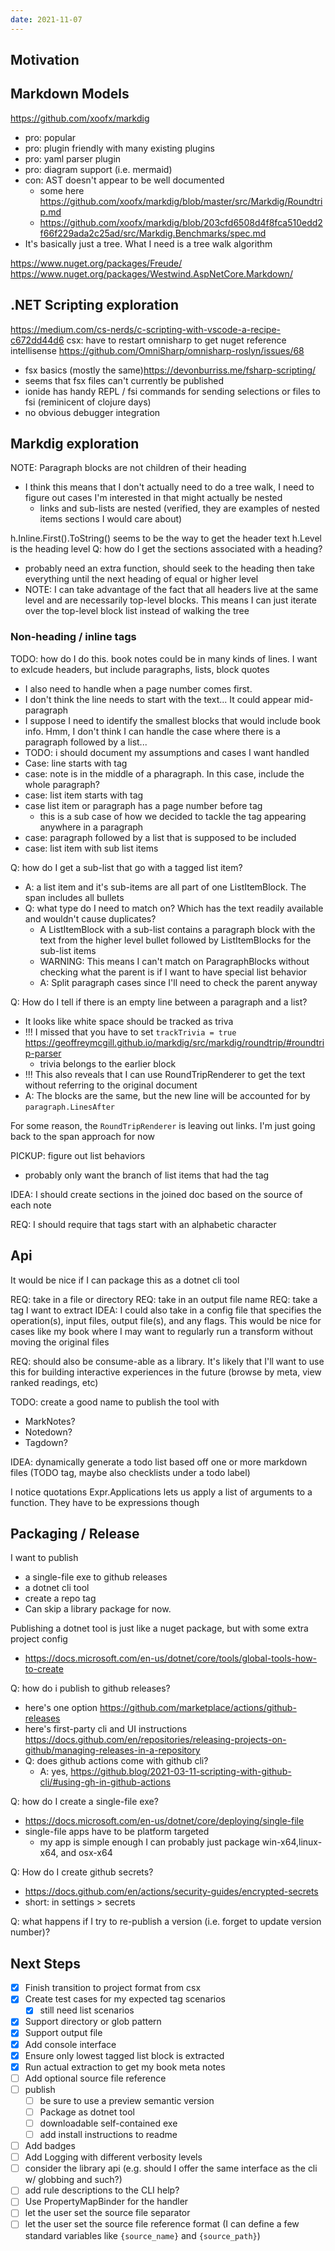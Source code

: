 ```yaml
---
date: 2021-11-07
---
```


## Motivation

## Markdown Models
https://github.com/xoofx/markdig
- pro: popular
- pro: plugin friendly with many existing plugins
- pro: yaml parser plugin
- pro: diagram support (i.e. mermaid)
- con: AST doesn't appear to be well documented
  - some here https://github.com/xoofx/markdig/blob/master/src/Markdig/Roundtrip.md
  - https://github.com/xoofx/markdig/blob/203cfd6508d4f8fca510edd2f66f229ada2c25ad/src/Markdig.Benchmarks/spec.md
- It's basically just a tree. What I need is a tree walk algorithm

https://www.nuget.org/packages/Freude/
https://www.nuget.org/packages/Westwind.AspNetCore.Markdown/


## .NET Scripting exploration
 https://medium.com/cs-nerds/c-scripting-with-vscode-a-recipe-c672dd44d6
 csx: have to restart omnisharp to get nuget reference intellisense https://github.com/OmniSharp/omnisharp-roslyn/issues/68


-  fsx basics (mostly the same)https://devonburriss.me/fsharp-scripting/
- seems that fsx files can't currently be published
- ionide has handy REPL / fsi commands for sending selections or files to fsi (reminicent of clojure days)
- no obvious debugger integration


## Markdig exploration

NOTE: Paragraph blocks are not children of their heading
- I think this means that I don't actually need to do a tree walk, I need to figure out cases I'm interested in that might actually be nested
  - links and sub-lists are nested (verified, they are examples of nested items sections I would care about)

h.Inline.First().ToString() seems to be the way to get the header text
h.Level is the heading level
Q: how do I get the sections associated with a heading?
- probably need an extra function, should seek to the heading then take everything until the next heading of equal or higher level
- NOTE: I can take advantage of the fact that all headers live at the same level and are necessarily top-level blocks. This means I can just iterate over the top-level block list instead of walking the tree


### Non-heading / inline tags
TODO: how do I do this. book notes could be in many kinds of lines. I want to exlcude headers, but include paragraphs, lists, block quotes
- I also need to handle when a page number comes first. 
- I don't think the line needs to start with the text... It could appear mid-paragraph
- I suppose I need to identify the smallest blocks that would include book info. Hmm, I don't think I can handle the case where there is a paragraph followed by a list...
-  TODO: i should document my assumptions and cases I want handled
  - Case: line starts with tag
  - case: note is in the middle of a pharagraph. In this case, include the whole paragraph?
  - case: list item starts with tag
  - case list item or paragraph has a page number before tag
    - this is a sub case of how we decided to tackle the tag appearing anywhere in a paragraph
  - case: paragraph followed by a list that is supposed to be included
  - case: list item with sub list items 

Q: how do I get a sub-list that go with a tagged list item?
- A: a list item and it's sub-items are all part of one ListItemBlock. The span includes all bullets
- Q: what type do I need to match on? Which has the text readily available and wouldn't cause duplicates?
  - A ListItemBlock with a sub-list contains a paragraph block with the text from the higher level bullet followed by ListItemBlocks for the sub-list items 
  - WARNING: This means I can't match on ParagraphBlocks without checking what the parent is if I want to have special list behavior
  - A: Split paragraph cases since I'll need to check the parent anyway

Q: How do I tell if there is an empty line between a paragraph and a list?
- It looks like white space should be tracked as triva
- !!! I missed that you have to set `trackTrivia = true` https://geoffreymcgill.github.io/markdig/src/markdig/roundtrip/#roundtrip-parser
  - trivia belongs to the earlier block
- !!! This also reveals that I can use RoundTripRenderer to get the text without referring to the original document
- A: The blocks are the same, but the new line will be accounted for by `paragraph.LinesAfter`

For some reason, the `RoundTripRenderer` is leaving out links. I'm just going back to the span approach for now

PICKUP: figure out list behaviors
- probably only want the branch of list items that had the tag


IDEA: I should create sections in the joined doc based on the source of each note

REQ: I should require that tags start with an alphabetic character


## Api

It would be nice if I can package this as a dotnet cli tool

REQ: take in a file or directory
REQ: take in an output file name
REQ: take a tag I want to extract
IDEA: I could also take in a config file that specifies the operation(s), input files, output file(s), and any flags. This would be nice for cases like my book where I may want to regularly run a transform without moving the original files

REQ: should also be consume-able as a library. It's likely that I'll want to use this for building interactive experiences in the future (browse by meta, view ranked readings, etc)

TODO: create a good name to publish the tool with
- MarkNotes?
- Notedown?
- Tagdown?

IDEA: dynamically generate a todo list based off one or more markdown files (TODO tag, maybe also checklists under a todo label)

I notice quotations Expr.Applications lets us apply a list of arguments to a function. They have to be expressions though



## Packaging / Release

I want to publish
- a single-file exe to github releases
- a dotnet cli tool
- create a repo tag
- Can skip a library package for now.

Publishing a dotnet tool is just like a nuget package, but with some extra project config
- https://docs.microsoft.com/en-us/dotnet/core/tools/global-tools-how-to-create


Q: how do i publish to github releases?
- here's one option https://github.com/marketplace/actions/github-releases
- here's first-party cli and UI instructions https://docs.github.com/en/repositories/releasing-projects-on-github/managing-releases-in-a-repository
- Q: does github actions come with github cli?
  - A: yes, https://github.blog/2021-03-11-scripting-with-github-cli/#using-gh-in-github-actions

Q: how do I create a single-file exe?
- https://docs.microsoft.com/en-us/dotnet/core/deploying/single-file
- single-file apps have to be platform targeted
  - my app is simple enough I can probably just package win-x64,linux-x64, and osx-x64

Q: How do I create github secrets?
- https://docs.github.com/en/actions/security-guides/encrypted-secrets
- short: in settings > secrets

Q: what happens if I try to re-publish a version (i.e. forget to update version number)?

## Next Steps
- [x] Finish transition to project format from csx
- [x] Create test cases for my expected tag scenarios
  - [x] still need list scenarios
- [x] Support directory or glob pattern
- [x] Support output file
- [x] Add console interface
- [x] Ensure only lowest tagged list block is extracted
- [x] Run actual extraction to get my book meta notes
- [ ] Add optional source file reference
- [ ] publish
  - [ ] be sure to use a preview semantic version
  - [ ] Package as dotnet tool
  - [ ] downloadable self-contained exe
  - [ ] add install instructions to readme
- [ ] Add badges
- [ ] Add Logging with different verbosity levels
- [ ] consider the library api (e.g. should I offer the same interface as the cli w/ globbing and such?)
- [ ] add rule descriptions to the CLI help?
- [ ] Use PropertyMapBinder for the handler
- [ ] let the user set the source file separator
- [ ] let the user set the source file reference format (I can define a few standard variables like `{source_name}` and `{source_path}`)